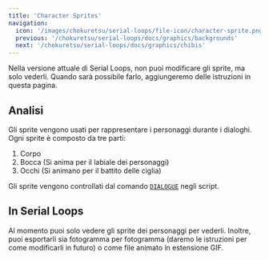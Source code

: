 ```yaml
---
title: 'Character Sprites'
navigation:
  icon: '/images/chokuretsu/serial-loops/file-icon/character-sprite.png'
  previous: '/chokuretsu/serial-loops/docs/graphics/backgrounds'
  next: '/chokuretsu/serial-loops/docs/graphics/chibis'
---
```


Nella versione attuale di Serial Loops, non puoi modificare gli sprite, ma solo vederli. Quando sarà possibile farlo, aggiungeremo delle istruzioni
in questa pagina.

## Analisi

Gli sprite vengono usati per rappresentare i personaggi durante i dialoghi. Ogni sprite è composto da tre parti:

1. Corpo
2. Bocca (Si anima per il labiale dei personaggi)
3. Occhi (Si animano per il battito delle ciglia)

Gli sprite vengono controllati dal comando [`DIALOGUE`](../scripts/commands#dialogue) negli script.

## In Serial Loops
Al momento puoi solo vedere gli sprite dei personaggi per vederli. Inoltre, puoi esportarli sia fotogramma per fotogramma (daremo le istruzioni per come
modificarli in futuro) o come file animato in estensione GIF.